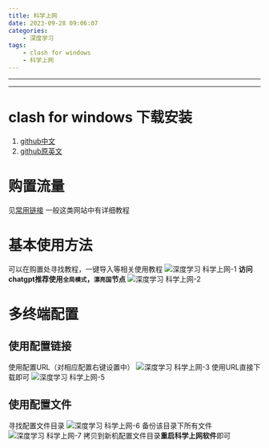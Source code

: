 ```yaml
---
title: 科学上网
date: 2023-09-28 09:06:07
categories:
	- 深度学习
tags: 
	- clash for windows
	- 科学上网
---
```

****

****
# clash for windows 下载安装
1. [github中文](https://github.com/Z-Siqi/Clash-for-Windows_Chinese-Attached)
2. [github原英文](https://github.com/Fndroid/clash_for_windows_pkg)

# 购置流量
见[常用链接](https://hotsaber.github.io/link/)
一般这类网站中有详细教程
# 基本使用方法
可以在购置处寻找教程，一键导入等相关使用教程
![深度学习 科学上网-1](https://aucnm0202-1318327891.cos.ap-shanghai.myqcloud.com/blogpic/%E6%B7%B1%E5%BA%A6%E5%AD%A6%E4%B9%A0%20%E7%A7%91%E5%AD%A6%E4%B8%8A%E7%BD%91-1.png)
**访问chatgpt推荐使用`全局模式`，`漂亮国`节点**
![深度学习 科学上网-2](https://aucnm0202-1318327891.cos.ap-shanghai.myqcloud.com/blogpic/%E6%B7%B1%E5%BA%A6%E5%AD%A6%E4%B9%A0%20%E7%A7%91%E5%AD%A6%E4%B8%8A%E7%BD%91-2.png)
# 多终端配置
## 使用配置链接
使用配置URL（对相应配置右键设置中）
![深度学习 科学上网-3](https://aucnm0202-1318327891.cos.ap-shanghai.myqcloud.com/blogpic/%E6%B7%B1%E5%BA%A6%E5%AD%A6%E4%B9%A0%20%E7%A7%91%E5%AD%A6%E4%B8%8A%E7%BD%91-3.png)
使用URL直接下载即可
![深度学习 科学上网-5](https://aucnm0202-1318327891.cos.ap-shanghai.myqcloud.com/blogpic/%E6%B7%B1%E5%BA%A6%E5%AD%A6%E4%B9%A0%20%E7%A7%91%E5%AD%A6%E4%B8%8A%E7%BD%91-5.png)
## 使用配置文件
寻找配置文件目录
![深度学习 科学上网-6](https://aucnm0202-1318327891.cos.ap-shanghai.myqcloud.com/blogpic/%E6%B7%B1%E5%BA%A6%E5%AD%A6%E4%B9%A0%20%E7%A7%91%E5%AD%A6%E4%B8%8A%E7%BD%91-6.png)
备份该目录下所有文件
![深度学习 科学上网-7](https://aucnm0202-1318327891.cos.ap-shanghai.myqcloud.com/blogpic/%E6%B7%B1%E5%BA%A6%E5%AD%A6%E4%B9%A0%20%E7%A7%91%E5%AD%A6%E4%B8%8A%E7%BD%91-7.png)
拷贝到新机配置文件目录**重启科学上网软件**即可
